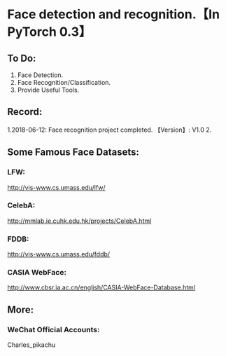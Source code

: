 # Face detection and recognition.【In PyTorch 0.3】


## To Do:
1. Face Detection.
2. Face Recognition/Classification.
3. Provide Useful Tools.


## Record:
1.2018-06-12: Face recognition project completed. 【Version】: V1.0
2.


## Some Famous Face Datasets:
### LFW:
http://vis-www.cs.umass.edu/lfw/  
### CelebA:
http://mmlab.ie.cuhk.edu.hk/projects/CelebA.html  
### FDDB:
http://vis-www.cs.umass.edu/fddb/  
### CASIA WebFace:
http://www.cbsr.ia.ac.cn/english/CASIA-WebFace-Database.html  


## More:
### WeChat Official Accounts:
Charles_pikachu
